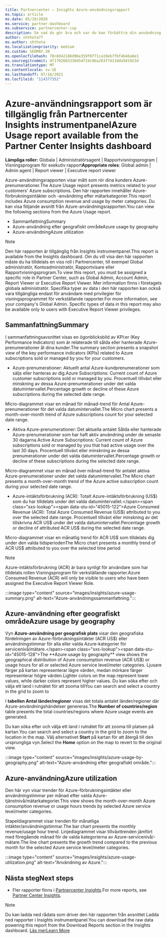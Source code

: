 ```yaml
---
title: Partnercenter – Insights Azure-användningsrapport
ms.topic: article
ms.date: 05/19/2020
ms.service: partner-dashboard
ms.subservice: partnercenter-csp
description: Se vad du gör bra och var du kan förbättra din användning av Azure-prenumerationer som du säljer eller hanterar för dina kunder.
author: shthota77
ms.author: shthota
ms.localizationpriority: medium
ms.custom: SEOMAY.20
ms.openlocfilehash: 78c8d42186d96e359f0771ca19eb7fbf4b46a8e1
ms.sourcegitcommit: 4f1702683336d54f24c0ba283f7d13dda581923d
ms.translationtype: MT
ms.contentlocale: sv-SE
ms.lasthandoff: 07/16/2021
ms.locfileid: "114377352"
---
```

# <a name="azure-usage-report-available-from-the-partner-center-insights-dashboard"></a><span data-ttu-id="45015-103">Azure-användningsrapport som är tillgänglig från Partnercenter Insights instrumentpanel</span><span class="sxs-lookup"><span data-stu-id="45015-103">Azure Usage report available from the Partner Center Insights dashboard</span></span>

<span data-ttu-id="45015-104">**Lämpliga roller:** Globala | Administratörsagent | Rapportvisningsprogram | Visningsprogram för exekutiv rapport</span><span class="sxs-lookup"><span data-stu-id="45015-104">**Appropriate roles**: Global admin | Admin agent | Report viewer | Executive report viewer</span></span>

<span data-ttu-id="45015-105">Azure-användningsrapporten visar mått som rör dina kunders Azure-prenumerationer.</span><span class="sxs-lookup"><span data-stu-id="45015-105">The Azure Usage report presents metrics related to your customers' Azure subscriptions.</span></span> <span data-ttu-id="45015-106">Den här rapporten innehåller Azure-förbrukningsintäkter och -användning efter mätarkategorier.</span><span class="sxs-lookup"><span data-stu-id="45015-106">This report includes Azure consumption revenue and usage by meter categories.</span></span> <span data-ttu-id="45015-107">Du kan visa följande avsnitt från Azure-användningsrapporten.</span><span class="sxs-lookup"><span data-stu-id="45015-107">You can view the following sections from the Azure Usage report.</span></span>

- <span data-ttu-id="45015-108">Sammanfattning</span><span class="sxs-lookup"><span data-stu-id="45015-108">Summary</span></span>
- <span data-ttu-id="45015-109">Azure-användning efter geografiskt område</span><span class="sxs-lookup"><span data-stu-id="45015-109">Azure usage by geography</span></span>
- <span data-ttu-id="45015-110">Azure-användning</span><span class="sxs-lookup"><span data-stu-id="45015-110">Azure utilization</span></span>

 > [!NOTE]
 > <span data-ttu-id="45015-111">Den här rapporten är tillgänglig från Insights instrumentpanel.</span><span class="sxs-lookup"><span data-stu-id="45015-111">This report is available from the Insights dashboard.</span></span> <span data-ttu-id="45015-112">Om du vill visa den här rapporten måste du ha tilldelats en viss roll i Partnercenter, till exempel Global administratör, Kontoadministratör, Rapportvisare eller Rapportvisningsprogram.</span><span class="sxs-lookup"><span data-stu-id="45015-112">To view this report, you must be assigned a specific role in Partner Center, such as Global Admin, Account Admin, Report Viewer or Executive Report Viewer.</span></span> <span data-ttu-id="45015-113">Mer information finns i företagets globala administratör. Specifika typer av data i den här rapporten kan också vara tillgängliga endast för användare med privilegier för visningsprogrammet för verkställande rapporter.</span><span class="sxs-lookup"><span data-stu-id="45015-113">For more information, see your company's Global Admin. Specific types of data in this report may also be available only to users with Executive Report Viewer privileges.</span></span>

## <a name="summary"></a><span data-ttu-id="45015-114">Sammanfattning</span><span class="sxs-lookup"><span data-stu-id="45015-114">Summary</span></span>

<span data-ttu-id="45015-115">I sammanfattningsavsnittet visas en ögonblicksbild av KPI:er (Key Performance Indicators) som är relaterade till sålda eller hanterade Azure-prenumerationer åt dina kunder.</span><span class="sxs-lookup"><span data-stu-id="45015-115">The summary section presents a snapshot view of the key performance indicators (KPIs) related to Azure subscriptions sold or managed by you for your customers.</span></span>  

- <span data-ttu-id="45015-116">Azure-prenumerationer: Aktuellt antal Azure-kundprenumerationer som säljs eller hanteras av dig.</span><span class="sxs-lookup"><span data-stu-id="45015-116">Azure Subscriptions: Current count of Azure customer subscriptions sold or managed by you.</span></span>
<span data-ttu-id="45015-117">Procentuell tillväxt eller minskning av dessa Azure-prenumerationer under det valda datumintervallet.</span><span class="sxs-lookup"><span data-stu-id="45015-117">Percentage growth or decline of these Azure subscriptions during the selected date range.</span></span>

<span data-ttu-id="45015-118">Micro-diagrammet visar en månad för månad-trend för Antal Azure-prenumerationer för det valda datumintervallet.</span><span class="sxs-lookup"><span data-stu-id="45015-118">The Micro chart presents a month-over-month trend of Azure subscriptions count for your selected date range.</span></span>
- <span data-ttu-id="45015-119">Aktiva Azure-prenumerationer: Det aktuella antalet Sålda eller hanterade Azure-prenumerationer som har haft aktiv användning under de senaste 30 dagarna.</span><span class="sxs-lookup"><span data-stu-id="45015-119">Active Azure Subscriptions: Current count of Azure subscriptions sold or managed by you that had active usage over the last 30 days.</span></span>
<span data-ttu-id="45015-120">Procentuell tillväxt eller minskning av dessa prenumerationer under det valda datumintervallet.</span><span class="sxs-lookup"><span data-stu-id="45015-120">Percentage growth or decline of these subscriptions during the selected date range.</span></span>

<span data-ttu-id="45015-121">Micro-diagrammet visar en månad över månad-trend för antalet aktiva Azure-prenumerationer under det valda datumintervallet.</span><span class="sxs-lookup"><span data-stu-id="45015-121">The Micro chart presents a month-over-month trend of the Azure active subscription count during your selected date range.</span></span>

- <span data-ttu-id="45015-122">Azure-intäktsförbrukning (ACR): Totalt Azure-intäktsförbrukning (US$) som du har tilldelats under det valda datumintervallet.</span><span class="sxs-lookup"><span data-stu-id="45015-122">Azure Consumed Revenue (ACR): Total Azure Consumed Revenue (US$) attributed to you over the selected date range.</span></span>
<span data-ttu-id="45015-123">Procentuell tillväxt eller minskning av det tillskrivna ACR US$ under det valda datumintervallet.</span><span class="sxs-lookup"><span data-stu-id="45015-123">Percentage growth or decline of attributed ACR US$ during the selected date range.</span></span> 

<span data-ttu-id="45015-124">Micro-diagrammet visar en månatlig trend för ACR US$ som tilldelats dig under den valda tidsperioden</span><span class="sxs-lookup"><span data-stu-id="45015-124">The Micro chart presents a monthly trend of ACR US$ attributed to you over the selected time period</span></span>


> [!NOTE]
 > <span data-ttu-id="45015-125">Azure-intäktsförbrukning (ACR) är bara synligt för användare som har tilldelats rollen Visningsprogram för verkställande rapporter.</span><span class="sxs-lookup"><span data-stu-id="45015-125">Azure Consumed Revenue (ACR) will only be visible to users who have been assigned the Executive Report Viewer Role.</span></span>

:::image type="content" source="images/insights/azure-usage-summary.png" alt-text="Azure-användningssammanfattning.":::

## <a name="azure-usage-by-geography"></a><span data-ttu-id="45015-127">Azure-användning efter geografiskt område</span><span class="sxs-lookup"><span data-stu-id="45015-127">Azure usage by geography</span></span>

<span data-ttu-id="45015-128">Vyn **Azure-användning per geografisk plats** visar den geografiska fördelningen av Azure-förbrukningsintäkter (ACR US$) eller användningstimmar för alla eller valda Azure-kategorier för servicenivå/mätare.</span><span class="sxs-lookup"><span data-stu-id="45015-128">The **Azure usage by geography** view shows the geographical distribution of Azure consumption revenue (ACR US$) or usage hours for all or selected Azure service level/meter categories.</span></span> <span data-ttu-id="45015-129">Ljusare färger på kartan representerar lägre värden, medan mörkare färger representerar högre värden.</span><span class="sxs-lookup"><span data-stu-id="45015-129">Lighter colors on the map represent lower values, while darker colors represent higher values.</span></span> <span data-ttu-id="45015-130">Du kan söka efter och välja ett land i rutnätet för att zooma till</span><span class="sxs-lookup"><span data-stu-id="45015-130">You can search and select a country in the grid to zoom to</span></span> 

<span data-ttu-id="45015-131">I **tabellen Antal länder/regioner** visas det totala antalet länder/regioner där Azure-användningshändelser genereras.</span><span class="sxs-lookup"><span data-stu-id="45015-131">The **Number of countries/region** table presents the total countries/regions where Azure usage events are generated.</span></span>

<span data-ttu-id="45015-132">Du kan söka efter och välja ett land i rutnätet för att zooma till platsen på kartan.</span><span class="sxs-lookup"><span data-stu-id="45015-132">You can search and select a country in the grid to zoom to the location in the map.</span></span> <span data-ttu-id="45015-133">Välj alternativet **Start** på kartan för att återgå till den ursprungliga vyn.</span><span class="sxs-lookup"><span data-stu-id="45015-133">Select the **Home** option on the map to revert to the original view.</span></span>

:::image type="content" source="images/insights/azure-usage-by-geography.png" alt-text="Azure-användning efter geografiskt område.":::

## <a name="azure-utilization"></a><span data-ttu-id="45015-135">Azure-användning</span><span class="sxs-lookup"><span data-stu-id="45015-135">Azure utilization</span></span>

<span data-ttu-id="45015-136">Den här vyn visar trender för Azure-förbrukningsintäkter eller användningstimmar per månad efter valda Azure-tjänstnivå/mätarkategorier.</span><span class="sxs-lookup"><span data-stu-id="45015-136">This view shows the month-over-month Azure consumption revenue or usage hours trends by selected Azure service level/meter categories.</span></span> 

<span data-ttu-id="45015-137">Stapeldiagrammet visar trenden för månatliga intäkter/användningstimmar.</span><span class="sxs-lookup"><span data-stu-id="45015-137">The bar chart presents the monthly revenue/usage hour trend.</span></span> <span data-ttu-id="45015-138">Linjediagrammet visar tillväxttrenden jämfört med föregående månad för de valda kategorierna av Azure-servicenivå/-mätare.</span><span class="sxs-lookup"><span data-stu-id="45015-138">The line chart presents the growth trend compared to the previous month for the selected Azure service level/meter categories.</span></span>

:::image type="content" source="images/insights/azure-usage-utilization.png" alt-text="Användning av Azure.":::

## <a name="next-steps"></a><span data-ttu-id="45015-140">Nästa steg</span><span class="sxs-lookup"><span data-stu-id="45015-140">Next steps</span></span>

- <span data-ttu-id="45015-141">Fler rapporter finns i [Partnercenter Insights](partner-center-insights.md).</span><span class="sxs-lookup"><span data-stu-id="45015-141">For more reports, see [Partner Center Insights](partner-center-insights.md).</span></span>

>[!NOTE] 
> <span data-ttu-id="45015-142">Du kan ladda ned rådata som driver den här rapporten från avsnittet Ladda ned rapporter i Insights instrumentpanel.</span><span class="sxs-lookup"><span data-stu-id="45015-142">You can download the raw data powering this report from the Download Reports section in the Insights dashboard.</span></span> [<span data-ttu-id="45015-143">Läs mer</span><span class="sxs-lookup"><span data-stu-id="45015-143">Learn More</span></span>](insights-download-reports.md) 
